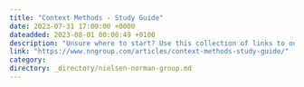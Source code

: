 ```yaml
---
title: "Context Methods - Study Guide"
date: 2023-07-31 17:00:00 +0000
dateadded: 2023-08-01 00:00:49 +0100
description: "Unsure where to start? Use this collection of links to our articles and videos to learn about ethnographic methods like field studies and diary studies — methods that help you learn about your user’s context."
link: "https://www.nngroup.com/articles/context-methods-study-guide/"
category:
directory: _directory/nielsen-norman-group.md
---
```

